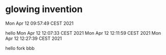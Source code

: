 # glowing invention
Mon Apr 12 09:57:49 CEST 2021

hello
Mon Apr 12 12:07:33 CEST 2021
Mon Apr 12 12:11:59 CEST 2021
Mon Apr 12 12:27:39 CEST 2021

hello fork
bbb